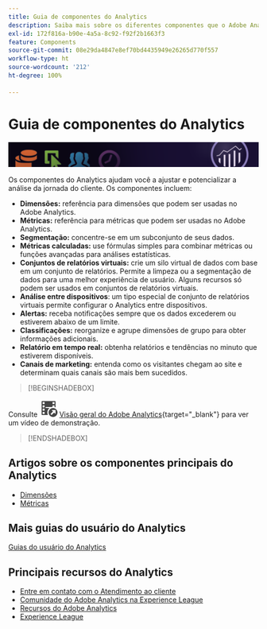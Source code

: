 ```yaml
---
title: Guia de componentes do Analytics
description: Saiba mais sobre os diferentes componentes que o Adobe Analytics oferece.
exl-id: 172f816a-b90e-4a5a-8c92-f92f2b1663f3
feature: Components
source-git-commit: 08e29da4847e8ef70bd4435949e26265d770f557
workflow-type: ht
source-wordcount: '212'
ht-degree: 100%

---
```


# Guia de componentes do Analytics

![Banner](../../assets/doc_banner_components.png)

Os componentes do Analytics ajudam você a ajustar e potencializar a análise da jornada do cliente. Os componentes incluem:

* **Dimensões:** referência para dimensões que podem ser usadas no Adobe Analytics.
* **Métricas:** referência para métricas que podem ser usadas no Adobe Analytics.
* **Segmentação:** concentre-se em um subconjunto de seus dados.
* **Métricas calculadas:** use fórmulas simples para combinar métricas ou funções avançadas para análises estatísticas.
* **Conjuntos de relatórios virtuais:** crie um silo virtual de dados com base em um conjunto de relatórios. Permite a limpeza ou a segmentação de dados para uma melhor experiência de usuário. Alguns recursos só podem ser usados em conjuntos de relatórios virtuais.
* **Análise entre dispositivos**: um tipo especial de conjunto de relatórios virtuais permite configurar o Analytics entre dispositivos.
* **Alertas:** receba notificações sempre que os dados excederem ou estiverem abaixo de um limite.
* **Classificações:** reorganize e agrupe dimensões de grupo para obter informações adicionais.
* **Relatório em tempo real:** obtenha relatórios e tendências no minuto que estiverem disponíveis.
* **Canais de marketing:** entenda como os visitantes chegam ao site e determinam quais canais são mais bem sucedidos.


>[!BEGINSHADEBOX]

Consulte ![VideoCheckedOut](/help/assets/icons/VideoCheckedOut.svg) [Visão geral do Adobe Analytics](https://video.tv.adobe.com/v/27429?quality=12&learn=on){target="_blank"} para ver um vídeo de demonstração.

>[!ENDSHADEBOX]


## Artigos sobre os componentes principais do Analytics

* [Dimensões](dimensions/overview.md)
* [Métricas](metrics/overview.md)

## Mais guias do usuário do Analytics

[Guias do usuário do Analytics](https://experienceleague.adobe.com/docs/analytics.html?lang=pt-BR)

## Principais recursos do Analytics

* [Entre em contato com o Atendimento ao cliente](https://experienceleague.adobe.com/?support-solution=Analytics&amp;lang=pt-BR#support)
* [Comunidade do Adobe Analytics na Experience League](https://experienceleaguecommunities.adobe.com/t5/adobe-analytics/ct-p/adobe-analytics-community?profile.language=pt)
* [Recursos do Adobe Analytics](https://experienceleaguecommunities.adobe.com/t5/adobe-analytics-discussions/adobe-analytics-resources/m-p/276666?profile.language=pt)
* [Experience League](https://experienceleague.adobe.com/pt-br)
